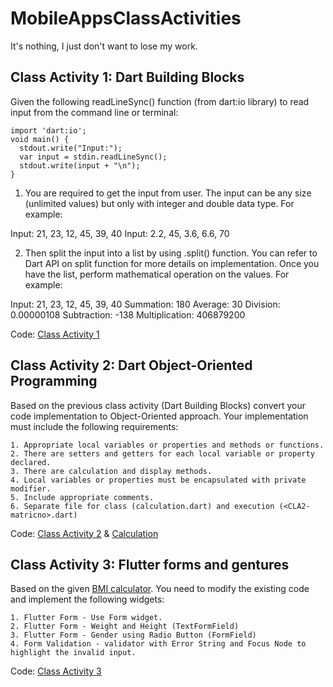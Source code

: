 # MobileAppsClassActivities
It's nothing, I just don't want to lose my work.

## Class Activity 1: Dart Building Blocks

Given the following readLineSync() function (from dart:io library) to read input from the command line or terminal:
~~~
import 'dart:io';
void main() {
  stdout.write("Input:");
  var input = stdin.readLineSync();
  stdout.write(input + "\n");
}
~~~
1. You are required to get the input from user. The input can be any size (unlimited values) but only with integer and double data type. For example:

Input: 21, 23, 12, 45, 39, 40
Input: 2.2, 45, 3.6, 6.6, 70

2. Then split the input into a list by using .split() function. You can refer to Dart API on split function for more details on implementation. Once you have the list, perform mathematical operation on the values. For example:

Input: 21, 23, 12, 45, 39, 40
Summation: 180
Average: 30
Division: 0.00000108
Subtraction: -138
Multiplication: 406879200

Code: [Class Activity 1](https://github.com/hannahhuda/MobileAppsClassActivities/blob/main/CLA1-1814022.dart)

## Class Activity 2: Dart Object-Oriented Programming

Based on the previous class activity (Dart Building Blocks) convert your code implementation to Object-Oriented approach. Your implementation must include the following requirements:

    1. Appropriate local variables or properties and methods or functions.
    2. There are setters and getters for each local variable or property declared.
    3. There are calculation and display methods.
    4. Local variables or properties must be encapsulated with private modifier.
    5. Include appropriate comments.
    6. Separate file for class (calculation.dart) and execution (<CLA2-matricno>.dart)
    
 Code: [Class Activity 2](https://github.com/hannahhuda/MobileAppsClassActivities/blob/main/CLA%202-1814022.dart) & [Calculation](https://github.com/hannahhuda/MobileAppsClassActivities/blob/main/calculation.dart)
    
 ## Class Activity 3: Flutter forms and gentures
 
 Based on the given [BMI calculator](https://github.com/hannahhuda/bmi). You need to modify the existing code and implement the following widgets:

    1. Flutter Form - Use Form widget.
    2. Flutter Form - Weight and Height (TextFormField)
    3. Flutter Form - Gender using Radio Button (FormField)
    4. Form Validation - validator with Error String and Focus Node to highlight the invalid input.
    
 Code: [Class Activity 3](https://github.com/hannahhuda/MobileAppsClassActivities/blob/main/1814022.dart)
